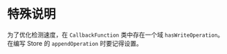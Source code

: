 # 特殊说明

为了优化检测速度，在 `CallbackFunction` 类中存在一个域 `hasWriteOperation`。在编写 Store 的 `appendOperation` 时要记得设置。